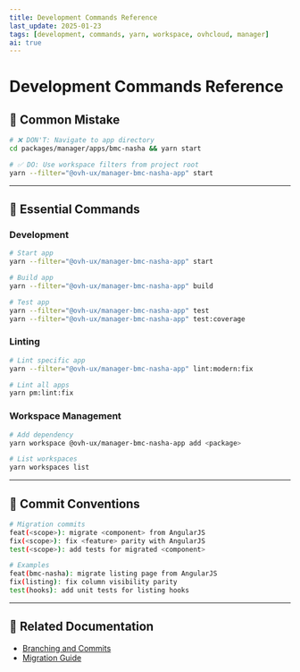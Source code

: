 ```yaml
---
title: Development Commands Reference
last_update: 2025-01-23
tags: [development, commands, yarn, workspace, ovhcloud, manager]
ai: true
---
```


# Development Commands Reference

## 🚨 Common Mistake

```bash
# ❌ DON'T: Navigate to app directory
cd packages/manager/apps/bmc-nasha && yarn start

# ✅ DO: Use workspace filters from project root
yarn --filter="@ovh-ux/manager-bmc-nasha-app" start
```

---

## 🚀 Essential Commands

### Development
```bash
# Start app
yarn --filter="@ovh-ux/manager-bmc-nasha-app" start

# Build app
yarn --filter="@ovh-ux/manager-bmc-nasha-app" build

# Test app
yarn --filter="@ovh-ux/manager-bmc-nasha-app" test
yarn --filter="@ovh-ux/manager-bmc-nasha-app" test:coverage
```

### Linting
```bash
# Lint specific app
yarn --filter="@ovh-ux/manager-bmc-nasha-app" lint:modern:fix

# Lint all apps
yarn pm:lint:fix
```

### Workspace Management
```bash
# Add dependency
yarn workspace @ovh-ux/manager-bmc-nasha-app add <package>

# List workspaces
yarn workspaces list
```

---

## 📝 Commit Conventions

```bash
# Migration commits
feat(<scope>): migrate <component> from AngularJS
fix(<scope>): fix <feature> parity with AngularJS
test(<scope>): add tests for migrated <component>

# Examples
feat(bmc-nasha): migrate listing page from AngularJS
fix(listing): fix column visibility parity
test(hooks): add unit tests for listing hooks
```

---

## 🔗 Related Documentation

- [Branching and Commits](./branching-and-commits.md)
- [Migration Guide](../30-best-practices/migration-guide.md)
